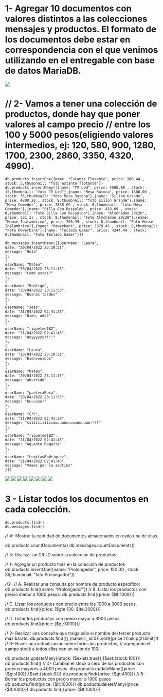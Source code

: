 
<h1>1- Agregar 10 documentos con valores distintos a las colecciones mensajes y productos. 
El formato de los documentos debe estar en correspondencia con el que venimos utilizando
 en el entregable con base de datos MariaDB. </h1>

<img src= "./images/0.png">

<H1>
// 2- Vamos a tener una colección de productos, donde hay que poner valores al campo precio
// entre los 100 y 5000 pesos(eligiendo valores intermedios, ej: 120, 580, 900, 1280, 1700, 2300, 2860, 3350, 4320, 4990).</h1>

    db.products.insertOne({name: "Estante Flotante", price: 200.44 , stock: 5,thumbnail: "foto estante flotante"})
    db.products.insertMany([{name: "TV Led", price: 5000.00 , stock: 15,thumbnail: "foto TV Led"},{name: "Mesa Ratona", price: 1300.00 , stock: 35,thumbnail: "foto Mesa Ratona"},{name: "Sillon Grande", price: 4800.20 , stock: 8,thumbnail: "foto Sillon Grande"},{name: "Mesa Comedor", price: 2838.69 , stock: 8,thumbnail: "foto Mesa Comedor"},{name: "Silla Con Respaldo", price: 458.69 , stock: 8,thumbnail: "foto Silla Con Respaldo"},{name: "Almohadon 20x20", price: 361.33 , stock: 8,thumbnail: "Foto Almohadon 20x20"},{name: "Mouse Inalambrico", price: 700.99 , stock: 8,thumbnail: "Foto Mouse Inalambrico"},{name: "Powerbank", price: 3879.45 , stock: 8,thumbnail: "Foto Powerbank"},{name: "Teclado Gamer", price: 4244.44 , stock: 8,thumbnail: "Foto Teclado Gamer"}])

    db.messages.insertMany([{userName: "Laura",
    date: "20/04/2022 23:10:51",
    message: "Hola"
    },
    {
    userName: "Mateo",
    date: "20/04/2022 23:11:15",
    message: "Como estas?"
    },
    {
    userName: "Rodrigo",
    date: "20/04/2022 23:11:53",
    message: "Buenas tardes"
    },
    {
    userName: "Jess",
    date: "21/04/2022 02:41:28",
    message: "Bien, uds?"
    },
    {
    userName: "riquelme182",
    date: "21/04/2022 02:41:45",
    message: "Heyyyyyy!!!!"
    },
    {
    userName: "Laura",
    date: "20/04/2022 23:10:51",
    message: "Bienvenidos"
    },
    {
    userName: "Mateo",
    date: "20/04/2022 23:11:15",
    message: "aburrido"
    },
    {
    userName: "panteraRosa",
    date: "20/04/2022 23:11:53",
    message: "buuuuuu!"
    },
    {
    userName: "Cr7",
    date: "21/04/2022 02:41:28",
    message: "siiiiiiiiiiiuuuuuuuuuuuuuuuuu!!!!"
    },
    {
    userName: "riquelme182",
    date: "21/04/2022 02:41:45",
    message: "Aguante Boquita"
    },
    {
    userName: "LuqitasRodriguez",
    date: "21/04/2022 02:41:45",
    message: "Vamos por la septima"
    }])

<img src= "./images/1 insert 1.png">
<img src= "./images/1 insert 2.png">

<img src= "./images/1 find products.png">
<img src= "./images/1 find products 2.png">

<img src= "./images/1 insert messages.png">
<img src= "./images/1 insert messages 2.png">

<img src= "./images/1 find messages 1.png">
<img src= "./images/1 find messages 2.png">


<h1>3 - Listar todos los documentos en cada colección.</h1>

    db.products.find()
    db.messages.find()

// 4- Mostrar la cantidad de documentos almacenados en cada una de ellas.

db.products.countDocuments()
db.messages.countDocuments()

// 5- Realizar un CRUD sobre la colección de productos:

// 1- Agregar un producto más en la colección de productos 
db.products.insertOne({name: "Prolongador", price: 150.00 , stock: 35,thumbnail: "foto Prolongador"})

//2-
//  A. Realizar una consulta por nombre de producto específico:
db.products.find({name: "Prolongador"})
//  B. Listar los productos con precio menor a 1000 pesos.
db.products.find({price: {$lt:1000}})

//  C. Listar los productos con precio entre los 1000 a 3000 pesos.
db.products.find({price: {$gte:100, $lte:3000}})

//  D. Listar los productos con precio mayor a 3000 pesos.
db.products.find({price: {$gt:3000}})

// 2- Realizar una consulta que traiga sólo el nombre del tercer producto más barato.
db.products.find({},{name:1,_id:0}).sort({price:1}).skip(2).limit(1)
// 3- Hacer una actualización sobre todos los productos, 
// agregando el campo stock a todos ellos con un valor de 100.

db.products.updateMany({stock: {$exists:true}},{$set:{stock:100}})
db.products.find()
// 4- Cambiar el stock a cero de los productos con precios mayores a 4000 pesos. 
db.products.updateMany({price: {$gt:400}},{$set:{stock:0}})
db.products.find({price: {$gt:400}})
// 5- Borrar los productos con precio menor a 1000 pesos 
db.poducts.find({price: {$lt:1000}})
db.poducts.deleteMany({price: {$lt:1000}})
db.poducts.find({price: {$lt:1000}})
</h1>